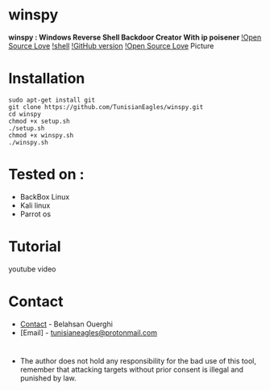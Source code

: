 # winspy
<b> winspy : Windows Reverse Shell Backdoor Creator With ip poisener </b>
[!Open Source Love](https://badges.frapsoft.com/os/v1/open-source.svg?v=102)
[!shell](https://img.shields.io/badge/Shell-2.1-green.svg)
[!GitHub version](https://img.shields.io/badge/Version-1.0-orange.svg)
[!Open Source Love](https://badges.frapsoft.com/os/mit/mit.svg?v=102)
Picture
# Installation
```
sudo apt-get install git
git clone https://github.com/TunisianEagles/winspy.git
cd winspy
chmod +x setup.sh
./setup.sh
chmod +x winspy.sh
./winspy.sh
```
# Tested on :
* BackBox Linux
* Kali linux
* Parrot os
# Tutorial
youtube video
# Contact
* [Contact](https://www.facebook.com/ouerghi.belahsan) - Belahsan Ouerghi
* [Email] - tunisianeagles@protonmail.com
#
* The author does not hold any responsibility for the bad use of this tool, remember that attacking targets without prior consent is illegal and punished by law.

